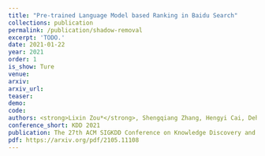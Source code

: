 ```yaml
---    
title: "Pre-trained Language Model based Ranking in Baidu Search"
collections: publication
permalink: /publication/shadow-removal
excerpt: 'TODO.'
date: 2021-01-22
year: 2021
order: 1
is_show: Ture
venue: 
arxiv: 
arxiv_url: 
teaser: 
demo: 
code: 
authors: <strong>Lixin Zou*</strong>, Shengqiang Zhang, Hengyi Cai, Dehong Ma, Suqi Cheng, Daiting Shi, Shuaiqiang Wang, Zhichong Cheng, Dawei Yin
conference_short: KDD 2021
publication: The 27th ACM SIGKDD Conference on Knowledge Discovery and Data Mining.<strong>(CCF-A)</strong>
pdf: https://arxiv.org/pdf/2105.11108
---
```


